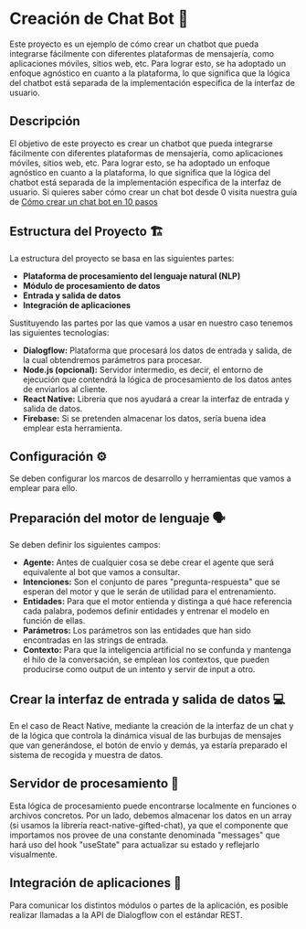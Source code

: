 # Creación de Chat Bot 🤖

Este proyecto es un ejemplo de cómo crear un chatbot que pueda integrarse fácilmente con diferentes plataformas de mensajería, como aplicaciones móviles, sitios web, etc. Para lograr esto, se ha adoptado un enfoque agnóstico en cuanto a la plataforma, lo que significa que la lógica del chatbot está separada de la implementación específica de la interfaz de usuario.

## Descripción

El objetivo de este proyecto es crear un chatbot que pueda integrarse fácilmente con diferentes plataformas de mensajería, como aplicaciones móviles, sitios web, etc. Para lograr esto, se ha adoptado un enfoque agnóstico en cuanto a la plataforma, lo que significa que la lógica del chatbot está separada de la implementación específica de la interfaz de usuario.
Si quieres saber cómo crear un chat bot desde 0 visita nuestra guía de [Cómo crear un chat bot en 10 pasos](como-crear-chatbot.md) 

## Estructura del Proyecto 🏗️

La estructura del proyecto se basa en las siguientes partes:

- **Plataforma de procesamiento del lenguaje natural (NLP)**
- **Módulo de procesamiento de datos**
- **Entrada y salida de datos**
- **Integración de aplicaciones**

Sustituyendo las partes por las que vamos a usar en nuestro caso tenemos las siguientes tecnologías:

- **Dialogflow:** Plataforma que procesará los datos de entrada y salida, de la cual obtendremos parámetros para procesar.
- **Node.js (opcional):** Servidor intermedio, es decir, el entorno de ejecución que contendrá la lógica de procesamiento de los datos antes de enviarlos al cliente.
- **React Native:** Librería que nos ayudará a crear la interfaz de entrada y salida de datos.
- **Firebase:** Si se pretenden almacenar los datos, sería buena idea emplear esta herramienta.

## Configuración ⚙️

Se deben configurar los marcos de desarrollo y herramientas que vamos a emplear para ello.

## Preparación del motor de lenguaje 🗣️

Se deben definir los siguientes campos:

- **Agente:** Antes de cualquier cosa se debe crear el agente que será equivalente al bot que vamos a consultar.
- **Intenciones:** Son el conjunto de pares "pregunta-respuesta" que se esperan del motor y que le serán de utilidad para el entrenamiento.
- **Entidades:** Para que el motor entienda y distinga a qué hace referencia cada palabra, podemos definir entidades y entrenar el modelo en función de ellas.
- **Parámetros:** Los parámetros son las entidades que han sido encontradas en las strings de entrada.
- **Contexto:** Para que la inteligencia artificial no se confunda y mantenga el hilo de la conversación, se emplean los contextos, que pueden producirse como output de un intento y servir de input a otro.

## Crear la interfaz de entrada y salida de datos 💻

En el caso de React Native, mediante la creación de la interfaz de un chat y de la lógica que controla la dinámica visual de las burbujas de mensajes que van generándose, el botón de envío y demás, ya estaría preparado el sistema de recogida y muestra de datos.

## Servidor de procesamiento 🧠

Esta lógica de procesamiento puede encontrarse localmente en funciones o archivos concretos. Por un lado, debemos almacenar los datos en un array (si usamos la librería react-native-gifted-chat), ya que el componente que importamos nos provee de una constante denominada "messages" que hará uso del hook "useState" para actualizar su estado y reflejarlo visualmente.

## Integración de aplicaciones 🔌

Para comunicar los distintos módulos o partes de la aplicación, es posible realizar llamadas a la API de Dialogflow con el estándar REST.
